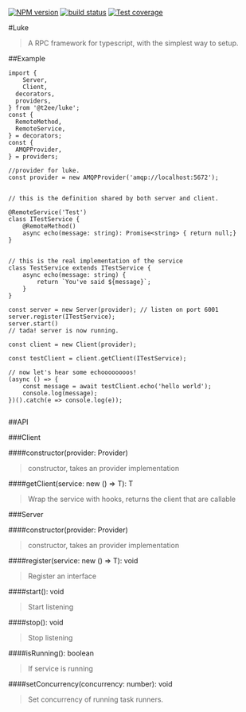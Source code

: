 [![NPM version][npm-image]][npm-url]
[![build status][travis-image]][travis-url]
[![Test coverage][coveralls-image]][coveralls-url]

#Luke
> A RPC framework for typescript, with the simplest way to setup.


##Example
```
import {
	Server,
	Client,
  decorators,
  providers,
} from '@t2ee/luke';
const {
  RemoteMethod,
  RemoteService,
} = decorators;
const {
  AMQPProvider,
} = providers;

//provider for luke.
const provider = new AMQPProvider('amqp://localhost:5672');


// this is the definition shared by both server and client.

@RemoteService('Test')
class ITestService {
    @RemoteMethod()
    async echo(message: string): Promise<string> { return null;}
}


// this is the real implementation of the service
class TestService extends ITestService {
    async echo(message: string) {
        return `You've said ${message}`;
    }
}

const server = new Server(provider); // listen on port 6001
server.register(ITestService);
server.start()
// tada! server is now running.

const client = new Client(provider);

const testClient = client.getClient(ITestService);

// now let's hear some echoooooooos!
(async () => {
	const message = await testClient.echo('hello world');
	console.log(message);
})().catch(e => console.log(e));


```
##API

###Client

####constructor(provider: Provider)
> constructor, takes an provider implementation

####getClient<T>(service: new () => T): T
> Wrap the service with hooks, returns the client that are callable



###Server

####constructor(provider: Provider)
> constructor, takes an provider implementation

####register<T>(service: new () => T): void
> Register an interface

####start(): void
> Start listening

####stop(): void
> Stop listening

####isRunning(): boolean
> If service is running

####setConcurrency(concurrency: number): void
> Set concurrency of running task runners.

[npm-image]: https://img.shields.io/npm/v/@t2ee/luke.svg?style=flat-square
[npm-url]: https://www.npmjs.com/package/@t2ee/luke
[travis-image]: https://img.shields.io/travis/t2ee/luke/master.svg?style=flat-square
[travis-url]: https://travis-ci.org/t2ee/luke
[coveralls-image]: https://img.shields.io/coveralls/t2ee/luke/master.svg?style=flat-square
[coveralls-url]: https://coveralls.io/r/t2ee/luke?branch=master
